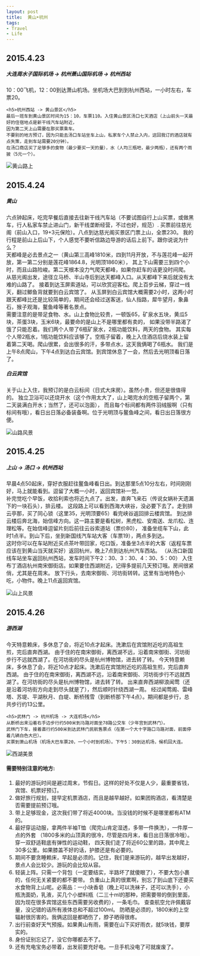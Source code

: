 ```yaml
---
layout: post
title:  黄山•杭州
tags:
- Travel
- Life
---
```


<h2 id="media">2015.4.23</h2>
<p>
    <h5>大连周水子国际机场 -> 杭州萧山国际机场 -> 杭州西站</h5>
    10：00飞机，12：00到达萧山机场。坐机场大巴到到杭州西站，一小时左右，车票20。

    <h5>杭州西站 -> 黄山景区</h5>
    最后一班车到黄山景区时间为15：10，车票110。入住黄山景区汤口七天酒店（上山前头一天最好的住宿地点是新干线汽车站附近，
    因为第二天上山需要在那买票乘车。
    不要别的地方预订，因为只能去汤口车站坐车上山，私家车个人禁止入内，这回我订的酒店就有点失策，走到车站需要20分钟）。
    在汤口商店买了足够多的食物（最少要买一天的量），水（人均三瓶吧，最少两瓶），还有两个雨披（5元一个）。
</p>
<p><img class="img-responsive" src="/static/img/folder1/pic1.jpg" alt="黄山路上" /></p>
<p></p>

<h2 id="media">2015.4.24</h2>
<p>
   <h5>黄山</h5>
   六点钟起床，吃完早餐后直接去往新干线汽车站（不要试图自行上山买票，或做黑车，行人私家车禁止进山门，新干线垄断经营，不过也好，规范）.
   买票前往慈光阁（前山入口，19+3元保险）。八点到达慈光阁买景区门票上山，全票230。
   我的行程是前山上后山下，个人感觉不要听信路边导游的话后上前下。跟你说说为什么？</br>
   天都峰是必去景点之一（黄山第三高峰1810米，四到11月开放，不与莲花峰一起开放，第一第二分别是莲花峰1864.8，光明顶1860米），
   其上下山需要三到四个小时，而且山路险峻。第二天根本没力气爬天都峰，如果你赶车的话更没时间爬。
   从慈光阁出发，途径立马桥、半山寺后到达天都峰入口。从天都峰下来后就没有太难的山路了。
   接着到达玉屏索道站，可以欣赏迎客松。爬上百步云梯，穿过一线天，翻过鲫鱼背就要到白云宾馆了。
   从玉屏到白云宾馆大概需要2小时，这两小时跟天都峰比还是比较简单的，期间还会经过送客送，仙人指路，犀牛望月，象鼻石，猴子观海，鳌鱼峰等著名景点。</br>
   需要注意的是带足食物、水。山上食物比较贵，一顿饭65，矿泉水五块，黄瓜5块，茶蛋3块，玉米6块，最要命的是山上不是哪里都有卖的，
   如果没带半路渴了饿了只能忍着。我们两个人带了6瓶矿泉水，2瓶功能饮料，两天的食物。
   其实每个人带2瓶水，1瓶功能饮料应该够了。空瓶子留着，晚上入住酒店后烧水装上留着第二天喝。爬山很累，会出很多的汗，多带点水，这天我俩喝了6瓶水。
   我们是上午8点爬山，下午4点到达白云宾馆。到宾馆休息了一会，然后去光明顶看日落了。

   <h5>白云宾馆</h5>
   关于山上入住，我预订的是白云标间（日式大床房）。虽然小贵，但还是很值得的。
   独立卫浴可以还烧开水（这个作用太大了，山上喝完水的空瓶子留两个，第二天装满白开水；当然了，还可以泡面），
   而且每个标间都有两件羽绒服啊（只有标间有哦），看日出日落必备装备啊。位于光明顶与鳌鱼峰之间，看日出日落很方便。
</p>
<p><img class="img-responsive" src="/static/img/folder1/pic2.jpg" alt="山路风景" /></p>
<p></p>

<h2 id="media">2015.4.25</h2>
<p>
    <h5>上山 -> 汤口 -> 杭州西站</h5>
    早晨4点50起床，穿好衣服赶往鳌鱼峰看日出。到达那里5点10分左右，时间刚刚好，马上就能看到。逗留了大概一小时，返回宾馆补一觉。</br>
    补完觉吃个早饭，收拾利索也将近九点了。出发，直奔飞来石（传说女娲补天遗漏下的一块石头），排云楼。
    这段路上可以看到西海大峡谷，没必要下去了。走到排云亭那，买了同心锁（这里35，光明顶要65）看完峡谷返回排云楼宾馆。
    到达排云楼后奔北海，始信峰方向。这一路主要是看松树，黑虎松、安南送、龙爪松、连理松等。在始信峰逗留片刻后前往云谷索道站（票价80），
    准备坐缆车下山，此时1点半。到山下后，坐到新国线汽车站大客（车票19），两点多到达。</br>
    这时你可以在车站附近买点茶叶带回家，吃口饭，准备坐3点半的大客（返程车票应该在到黄山当天就买好）返回杭州，晚上7点到达杭州汽车西站。
    （从汤口新国线车站坐车返回杭州西站，发车时间下午2：30、3：30、4：30、5：00）
    入住布丁酒店杭州南宋御街店。如果要住西湖附近，记得多提前几天预订哦。房间很紧俏，尤其是在周末。
    放下行头，去南宋御街、河坊街转转。这里有当地特色小吃，小物件。晚上11点返回宾馆。
</p>
<p><img class="img-responsive" src="/static/img/folder1/pic3.jpg" alt="山上风景" /></p>
<p></p>

<h2 id="media">2015.4.26</h2>
<p>
    <h5>游西湖</h5>
    今天特意赖床，多休息了会，将近10点才起床。洗漱后在宾馆附近吃的高祖生煎，完后直奔西湖。
    由于住的在南宋御街，离西湖不远，沿着南宋御街、河坊街步行不远就西湖了。在河坊街的尽头是杭州博物馆，进去转了转。
    今天特意赖床，多休息了会，将近10点才起床。洗漱后在宾馆附近吃的高祖生煎，完后直奔西湖。
    由于住的在南宋御街，离西湖不远，沿着南宋御街、河坊街步行不远就西湖了。在河坊街的尽头是杭州博物馆，进去转了转。
    出来直奔西湖柳浪闻莺（还是沿着河坊街方向走到尽头就是了），然后顺时针绕西湖一周。
    经过闻莺阁、雷峰塔、苏堤、平湖秋月、白堤、断桥残雪（到断桥那下午4点）。期间都是步行，总共步行约13公里。</br>

    <h5>武林门 -> 杭州机场 -> 大连机场</h5>
    从断桥出来沿着右手边步行约500米到马路对面坐78路公交车（少年宫到武林门）。
    武林门下车，接着直行约500米到达武林门民航售票点（在第一个大十字路口马路对面，前面停着几辆白色大巴）。
    买票到萧山机场（机场大巴车票20，一个小时到机场）。下午5：30到达机场，候机回大连。
</p>
<p><img class="img-responsive" src="/static/img/folder1/pic4.jpg" alt="西湖美景" /></p>
<p></p>

<h4 id="orderedlist">需要特别注意的地方:</h4>
<ol>
<li>最好的游玩时间是避过周末，节假日。这样的好处不仅是人少，最重要省钱，宾馆、机票好预订。</li>
<li>做好旅行规划，提早定机票酒店，而且是越早越好。如果团购酒店，看清楚是否需要提前预订哦。</li>
<li>带上足够现金，这次我们带了将近4000块。当没钱的时候不是哪里都有ATM的。</li>
<li>最好穿运动服，拿两件半袖T恤（爬完山肯定湿透，多带一件换洗），一件厚一点的外套
    （1800多米的山顶真的很冷，尽管是四月末，看日出日落很冷哦）。穿一双舒适鞋底有弹性的运动鞋，
    四天我们走了将近60公里的路，其中爬上30多公里。如果膝盖不好的话，护膝还是有必要的。</li>
<li>期间不要贪睡赖床，早起是必须的。记住，我们是来游玩的，越早出发越好，景点人会比较少。游玩的会比较从容。</li>
<li>轻装上阵。只需一个背包（一定要结实，半路坏了就傻眼了），不要大包小裹的，任何无关紧要的都不要带。
    负重山上真的很累啊，别忘了到山底下还要买水食物背上山呢。必需品：一小块香皂（晚上可以洗袜子，还可以洗手），小瓶洗面奶，乳液，买几个小塑料瓶（二三十ml的那种，把需要带的倒到里面，因为现在很多宾馆这些东西需要另收费的），一条毛巾。
    查查航空允许佩戴容量，没记错的话所有液体总和不超过100ml。
    防晒是必须的，1800米的上空辐射很厉害的。我俩这回是都晒伤了，脖子晒得很疼。</li>
<li>出行前查好天气预报。如果黄山有雨，需要在山下买好雨衣，就5块钱，要厚实的。</li>
<li>身份证别忘记了，没它你哪都去不了。</li>
<li>还有充电宝务必带着，出发前要充好电。一旦手机没电了可就废废了。</li>
</ol>
